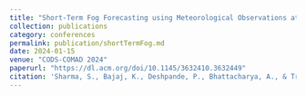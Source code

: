 ```yaml
---
title: "Short-Term Fog Forecasting using Meteorological Observations at Airports in North India"
collection: publications
category: conferences
permalink: publication/shortTermFog.md
date: 2024-01-15
venue: "CODS-COMAD 2024"
paperurl: "https://dl.acm.org/doi/10.1145/3632410.3632449"
citation: 'Sharma, S., Bajaj, K., Deshpande, P., Bhattacharya, A., & Tripathi, S. (2024). Short-Term Fog Forecasting using Meteorological Observations at Airports in North India. Proceedings of the 7th Joint International Conference on Data Science & Management of Data (11th ACM IKDD CODS and 29th COMAD), 307–315. https://doi.org/10.1145/3632410.3632449'
---
```


